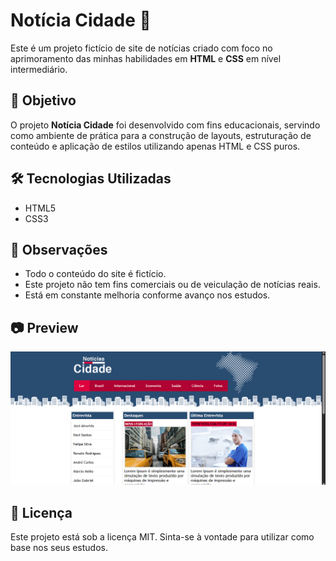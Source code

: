 # Notícia Cidade 📰

Este é um projeto fictício de site de notícias criado com foco no aprimoramento das minhas habilidades em **HTML** e **CSS** em nível intermediário.

## 🚀 Objetivo

O projeto **Notícia Cidade** foi desenvolvido com fins educacionais, servindo como ambiente de prática para a construção de layouts, estruturação de conteúdo e aplicação de estilos utilizando apenas HTML e CSS puros.

## 🛠️ Tecnologias Utilizadas

- HTML5
- CSS3

## 📌 Observações

- Todo o conteúdo do site é fictício.
- Este projeto não tem fins comerciais ou de veiculação de notícias reais.
- Está em constante melhoria conforme avanço nos estudos.

## 📷 Preview
![Imagem de capa](noticia-cidade.png)


## 📄 Licença

Este projeto está sob a licença MIT. Sinta-se à vontade para utilizar como base nos seus estudos.

